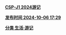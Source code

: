 **[CSP-J1 2024游记](https://hjyh012.github.io/BLOG/1/)**

**[发布时间 2024-10-06 17:29](https://hjyh012.github.io/BLOG/1/)**

**[分类 生活·游记](https://hjyh012.github.io/BLOG/1/)**
